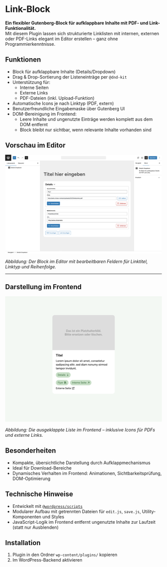 # Link-Block

**Ein flexibler Gutenberg-Block für aufklappbare Inhalte mit PDF- und Link-Funktionalität.**  
Mit diesem Plugin lassen sich strukturierte Linklisten mit internen, externen oder PDF-Links elegant im Editor erstellen – ganz ohne Programmierkenntnisse.



## Funktionen

- Block für aufklappbare Inhalte (Details/Dropdown)
- Drag & Drop-Sortierung der Listeneinträge per `@dnd-kit`
- Unterstützung für:
  - Interne Seiten
  - Externe Links
  - PDF-Dateien (inkl. Upload-Funktion)
- Automatische Icons je nach Linktyp (PDF, extern)
- Benutzerfreundliche Eingabemaske über Gutenberg UI
- DOM-Bereinigung im Frontend:
  - Leere Inhalte und ungenutzte Einträge werden komplett aus dem DOM entfernt
  - Block bleibt nur sichtbar, wenn relevante Inhalte vorhanden sind



## Vorschau im Editor

![Details Dropdown Editor](./assets/details_dropdown_editor.png)

*Abbildung: Der Block im Editor mit bearbeitbaren Feldern für Linktitel, Linktyp und Reihenfolge.*

---

## Darstellung im Frontend

![Details Dropdown Frontend](./assets/details_dropdown_frontend.png)

*Abbildung: Die ausgeklappte Liste im Frontend – inklusive Icons für PDFs und externe Links.*


## Besonderheiten

- Kompakte, übersichtliche Darstellung durch Aufklappmechanismus
- Ideal für Download-Bereiche
- Dynamisches Verhalten im Frontend: Animationen, Sichtbarkeitsprüfung, DOM-Optimierung



## Technische Hinweise

* Entwickelt mit [`@wordpress/scripts`](https://developer.wordpress.org/block-editor/reference-guides/packages/packages-scripts/)
* Modularer Aufbau mit getrennten Dateien für `edit.js`, `save.js`, Utility-Komponenten und Styles
* JavaScript-Logik im Frontend entfernt ungenutzte Inhalte zur Laufzeit (statt nur Ausblenden)



## Installation

1. Plugin in den Ordner `wp-content/plugins/` kopieren
2. Im WordPress-Backend aktivieren
